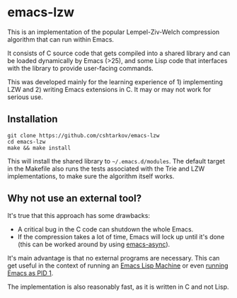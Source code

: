 # emacs-lzw

This is an implementation of the popular Lempel-Ziv-Welch compression
algorithm that can run within Emacs.

It consists of C source code that gets compiled into a shared library
and can be loaded dynamically by Emacs (>25), and some Lisp code that
interfaces with the library to provide user-facing commands.

This was developed mainly for the learning experience of 1)
implementing LZW and 2) writing Emacs extensions in C. It may or may
not work for serious use.

## Installation

    git clone https://github.com/cshtarkov/emacs-lzw
    cd emacs-lzw
    make && make install
    
This will install the shared library to `~/.emacs.d/modules`. 
The default target in the Makefile also runs the tests associated with
the Trie and LZW implementations, to make sure the algorithm itself
works.

## Why not use an external tool?

It's true that this approach has some drawbacks:

- A critical bug in the C code can shutdown the whole Emacs.
- If the compression takes a lot of time, Emacs will lock up until it's done (this can be worked around by using [emacs-async](https://github.com/jwiegley/emacs-async)).

It's main advantage is that no external programs are necessary.
This can get useful in the context of running an [Emacs Lisp Machine](http://shtarkov.net/public/posts/emacs-lisp-machine.html) or even [running Emacs as PID 1](http://www.informatimago.com/linux/emacs-on-user-mode-linux.html?repost).

The implementation is also reasonably fast, as it is written in C and not Lisp.
